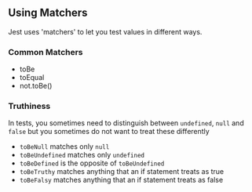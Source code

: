 ## Using Matchers

Jest uses 'matchers' to let you test values in different ways.

### Common Matchers
- toBe
- toEqual
- not.toBe()

### Truthiness

In tests, you sometimes need to distinguish between `undefined`, `null` and `false` but you sometimes do not want to treat these differently

- `toBeNull` matches only `null`
- `toBeUndefined` matches only `undefined`
- `toBeDefined` is the opposite of `toBeUndefined`
- `toBeTruthy` matches anything that an if statement treats as true
- `toBeFalsy` matches anything that an if statement treats as false